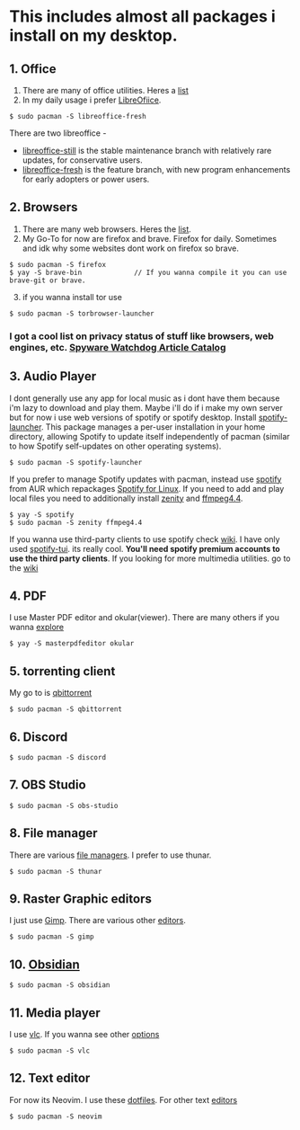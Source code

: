 # This includes almost all packages i install on my desktop.

## 1. Office 
1. There are many of office utilities. Heres a [list](https://wiki.archlinux.org/title/Category:Office)
2. In my daily usage i prefer [LibreOfiice](https://wiki.archlinux.org/title/LibreOffice).
~~~
$ sudo pacman -S libreoffice-fresh
~~~
There are two libreoffice -
  * [libreoffice-still](https://archlinux.org/packages/?name=libreoffice-still) is the stable maintenance branch with relatively rare updates, for conservative users.
  * [libreoffice-fresh](https://archlinux.org/packages/?name=libreoffice-fresh) is the feature branch, with new program enhancements for early adopters or power users.

## 2. Browsers
1. There are many web browsers. Heres the [list](https://wiki.archlinux.org/title/List_of_applications/Internet#Web_browsers).
2. My Go-To for now are firefox and brave. Firefox for daily. Sometimes and idk why some websites dont work on firefox so brave.
~~~
$ sudo pacman -S firefox
$ yay -S brave-bin             // If you wanna compile it you can use brave-git or brave.
~~~
3. if you wanna install tor use
```
$ sudo pacman -S torbrowser-launcher
```
### I got a cool list on privacy status of stuff like browsers, web engines, etc. [Spyware Watchdog Article Catalog](https://xgqt.gitlab.io/spywarewatchdog/articles/index.html)

## 3. Audio Player
I dont generally use any app for local music as i dont have them because i'm lazy to download and play them. Maybe i'll do if i make my own server but for now i use web versions of spotify or spotify desktop. Install [spotify-launcher](https://archlinux.org/packages/?name=spotify-launcher). This package manages a per-user installation in your home directory, allowing Spotify to update itself independently of pacman (similar to how Spotify self-updates on other operating systems).
~~~
$ sudo pacman -S spotify-launcher
~~~

If you prefer to manage Spotify updates with pacman, instead use [spotify](https://aur.archlinux.org/packages/spotify) from AUR which repackages [Spotify for Linux](https://www.spotify.com/us/download/linux/). If you need to add and play local files you need to additionally install [zenity](https://archlinux.org/packages/?name=zenity) and [ffmpeg4.4](https://archlinux.org/packages/?name=ffmpeg4.4). 
~~~
$ yay -S spotify
$ sudo pacman -S zenity ffmpeg4.4
~~~
If you wanna use third-party clients to use spotify check [wiki](https://wiki.archlinux.org/title/spotify). I have only used [spotify-tui](https://github.com/Rigellute/spotify-tui). its really cool. **You'll need spotify premium accounts to use the third party clients**.
If you looking for more multimedia utilities. go to the [wiki](https://wiki.archlinux.org/title/List_of_applications/Multimedia)

## 4. PDF
I use Master PDF editor and okular(viewer). There are many others if you wanna [explore](https://wiki.archlinux.org/title/PDF,_PS_and_DjVu)
~~~
$ yay -S masterpdfeditor okular
~~~

## 5. torrenting client
My go to is [qbittorrent](https://wiki.archlinux.org/title/QBittorrent)
~~~
$ sudo pacman -S qbittorrent
~~~

## 6. Discord
~~~
$ sudo pacman -S discord
~~~

## 7. OBS Studio
~~~
$ sudo pacman -S obs-studio
~~~

## 8. File manager
There are various [file managers](https://wiki.archlinux.org/title/Category:File_managers). I prefer to use thunar.
~~~
$ sudo pacman -S thunar
~~~

## 9. Raster Graphic editors
I just use [Gimp](https://wiki.archlinux.org/title/GIMP). There are various other [editors](https://wiki.archlinux.org/title/List_of_applications/Multimedia#Raster_graphics_editors).
~~~
$ sudo pacman -S gimp
~~~

## 10. [Obsidian](https://obsidian.md/)
~~~
$ sudo pacman -S obsidian
~~~

## 11. Media player
I use [vlc](https://wiki.archlinux.org/title/VLC_media_player). If you wanna see other [options](https://wiki.archlinux.org/title/List_of_applications/Multimedia#Video)
~~~
$ sudo pacman -S vlc
~~~

## 12. Text editor
For now its Neovim. I use these [dotfiles](https://github.com/QuantiniumX/nvim-.dotfiles). For other text [editors](https://wiki.archlinux.org/title/Category:Text_editors)
~~~
$ sudo pacman -S neovim
~~~
